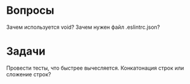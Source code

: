 # Вопросы

Зачем используется void?
Зачем нужен файл .eslintrc.json?

# Задачи

Провести тесты, что быстрее вычесляется. Конкатонация строк или сложение строк?
